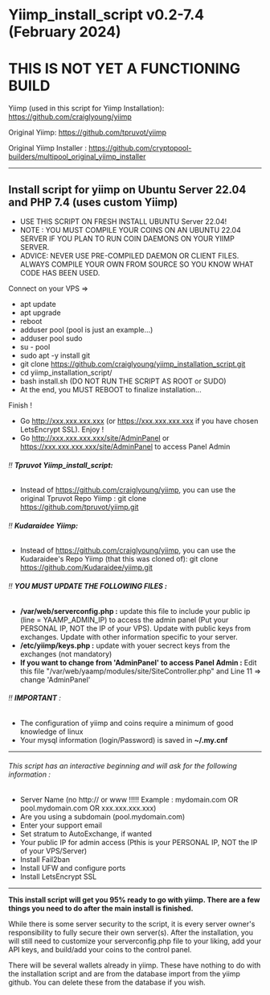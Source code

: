 # Yiimp_install_script v0.2-7.4 (February 2024)
# THIS IS NOT YET A FUNCTIONING BUILD
Yiimp (used in this script for Yiimp Installation): https://github.com/craiglyoung/yiimp

Original Yiimp: https://github.com/tpruvot/yiimp

Original Yiimp Installer : https://github.com/cryptopool-builders/multipool_original_yiimp_installer

***********************************

## Install script for yiimp on Ubuntu Server 22.04 and PHP 7.4 (uses custom Yiimp)

- USE THIS SCRIPT ON FRESH INSTALL UBUNTU Server 22.04!
- NOTE : YOU MUST COMPILE YOUR COINS ON AN UBUNTU 22.04 SERVER IF YOU PLAN TO RUN COIN DAEMONS ON YOUR YIIMP SERVER.
- ADVICE: NEVER USE PRE-COMPILED DAEMON OR CLIENT FILES. ALWAYS COMPILE YOUR OWN FROM SOURCE SO YOU KNOW WHAT CODE HAS BEEN USED.

Connect on your VPS =>
- apt update
- apt upgrade
- reboot
- adduser pool (pool is just an example...)
- adduser pool sudo
- su - pool
- sudo apt -y install git
- git clone https://github.com/craiglyoung/yiimp_installation_script.git
- cd yiimp_installation_script/
- bash install.sh (DO NOT RUN THE SCRIPT AS ROOT or SUDO)
- At the end, you MUST REBOOT to finalize installation...

Finish !
- Go http://xxx.xxx.xxx.xxx (or https://xxx.xxx.xxx.xxx if you have chosen LetsEncrypt SSL). Enjoy !
- Go http://xxx.xxx.xxx.xxx/site/AdminPanel or https://xxx.xxx.xxx.xxx/site/AdminPanel to access Panel Admin

###### :bangbang: **Tpruvot Yiimp_install_script:**
- Instead of https://github.com/craiglyoung/yiimp, you can use the original Tpruvot Repo Yiimp : git clone https://github.com/tpruvot/yiimp.git

###### :bangbang: **Kudaraidee Yiimp:**
- Instead of https://github.com/craiglyoung/yiimp, you can use the Kudaraidee's Repo Yiimp (that this was cloned of): git clone https://github.com/Kudaraidee/yiimp.git

###### :bangbang: **YOU MUST UPDATE THE FOLLOWING FILES :**
- **/var/web/serverconfig.php :** update this file to include your public ip (line = YAAMP_ADMIN_IP) to access the admin panel (Put your PERSONAL IP, NOT the IP of your VPS). Update with public keys from exchanges. Update with other information specific to your server.
- **/etc/yiimp/keys.php :** update with youer secrect keys from the exchanges (not mandatory)
- **If you want to change from 'AdminPanel' to access Panel Admin :** Edit this file "/var/web/yaamp/modules/site/SiteController.php" and Line 11 => change 'AdminPanel'


###### :bangbang: **IMPORTANT** : 
- The configuration of yiimp and coins require a minimum of good knowledge of linux
- Your mysql information (login/Password) is saved in **~/.my.cnf**

***********************************

###### This script has an interactive beginning and will ask for the following information :
- Server Name (no http:// or www !!!!! Example : mydomain.com OR pool.mydomain.com OR xxx.xxx.xxx.xxx)
- Are you using a subdomain (pool.mydomain.com)
- Enter your support email
- Set stratum to AutoExchange, if wanted
- Your public IP for admin access (Pthis is your PERSONAL IP, NOT the IP of your VPS/Server)
- Install Fail2ban
- Install UFW and configure ports
- Install LetsEncrypt SSL

***********************************

**This install script will get you 95% ready to go with yiimp. There are a few things you need to do after the main install is finished.**

While there is some server security to the script, it is every server owner's responsibility to fully secure their own server(s). After the installation, you will still need to customize your serverconfig.php file to your liking, add your API keys, and build/add your coins to the control panel. 

There will be several wallets already in yiimp. These have nothing to do with the installation script and are from the database import from the yiimp github. You can delete these from the database if you wish.
